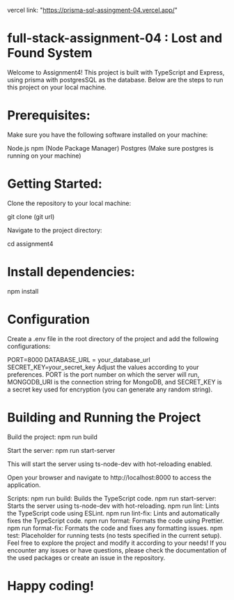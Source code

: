 vercel link: "https://prisma-sql-assingment-04.vercel.app/"

# full-stack-assignment-04 : Lost and Found System

Welcome to Assignment4! This project is built with TypeScript and Express, using prisma with postgresSQL as the database. Below are the steps to run this project on your local machine.

# Prerequisites:

Make sure you have the following software installed on your machine:

Node.js
npm (Node Package Manager)
Postgres (Make sure postgres is running on your machine)

# Getting Started:

Clone the repository to your local machine:

git clone (git url)

Navigate to the project directory:

cd assignment4

# Install dependencies:

npm install

# Configuration

Create a .env file in the root directory of the project and add the following configurations:

PORT=8000
DATABASE_URL = your_database_url
SECRET_KEY=your_secret_key
Adjust the values according to your preferences. PORT is the port number on which the server will run, MONGODB_URI is the connection string for MongoDB, and SECRET_KEY is a secret key used for encryption (you can generate any random string).

# Building and Running the Project

Build the project: npm run build

Start the server: npm run start-server

This will start the server using ts-node-dev with hot-reloading enabled.

Open your browser and navigate to http://localhost:8000 to access the application.

Scripts:
npm run build: Builds the TypeScript code.
npm run start-server: Starts the server using ts-node-dev with hot-reloading.
npm run lint: Lints the TypeScript code using ESLint.
npm run lint-fix: Lints and automatically fixes the TypeScript code.
npm run format: Formats the code using Prettier.
npm run format-fix: Formats the code and fixes any formatting issues.
npm test: Placeholder for running tests (no tests specified in the current setup).
Feel free to explore the project and modify it according to your needs! If you encounter any issues or have questions, please check the documentation of the used packages or create an issue in the repository.

# Happy coding!
